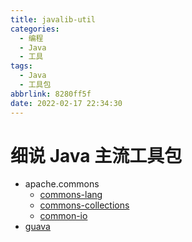 ```yaml
---
title: javalib-util
categories:
  - 编程
  - Java
  - 工具
tags:
  - Java
  - 工具包
abbrlink: 8280ff5f
date: 2022-02-17 22:34:30
---
```


# 细说 Java 主流工具包

- apache.commons
  - [commons-lang](https://github.com/apache/commons-lang)
  - [commons-collections](https://github.com/apache/commons-collections)
  - [common-io](https://github.com/apache/commons-io)
- [guava](https://github.com/google/guava)
